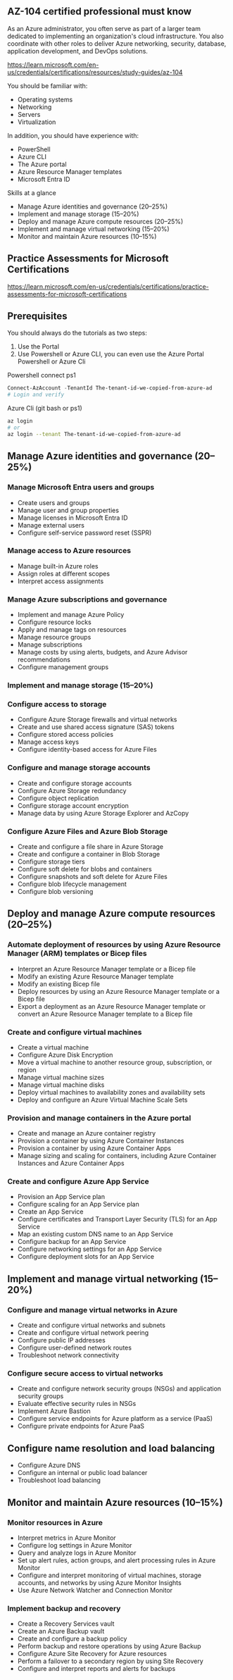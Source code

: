 ## AZ-104 certified professional must know

As an Azure administrator, you often serve as part of a larger team dedicated to implementing an organization's cloud infrastructure. You also coordinate with other roles to deliver Azure networking, security, database, application development, and DevOps solutions.

https://learn.microsoft.com/en-us/credentials/certifications/resources/study-guides/az-104

You should be familiar with:

* Operating systems
* Networking
* Servers
* Virtualization

In addition, you should have experience with:

* PowerShell
* Azure CLI
* The Azure portal
* Azure Resource Manager templates
* Microsoft Entra ID

Skills at a glance

* Manage Azure identities and governance (20–25%)
* Implement and manage storage (15–20%)
* Deploy and manage Azure compute resources (20–25%)
* Implement and manage virtual networking (15–20%)
* Monitor and maintain Azure resources (10–15%)

## Practice Assessments for Microsoft Certifications

https://learn.microsoft.com/en-us/credentials/certifications/practice-assessments-for-microsoft-certifications

## Prerequisites

You should always do the tutorials as two steps:

1. Use the Portal
2. Use Powershell or Azure CLI, you can even use the Azure Portal Powershell or Azure Cli

Powershell connect ps1

```ps1
Connect-AzAccount -TenantId The-tenant-id-we-copied-from-azure-ad
# Login and verify
```

Azure Cli (git bash or ps1)

```bash
az login
# or
az login --tenant The-tenant-id-we-copied-from-azure-ad
```

## Manage Azure identities and governance (20–25%)

### Manage Microsoft Entra users and groups

* Create users and groups
* Manage user and group properties
* Manage licenses in Microsoft Entra ID
* Manage external users
* Configure self-service password reset (SSPR)

### Manage access to Azure resources

* Manage built-in Azure roles
* Assign roles at different scopes
* Interpret access assignments

### Manage Azure subscriptions and governance

* Implement and manage Azure Policy
* Configure resource locks
* Apply and manage tags on resources
* Manage resource groups
* Manage subscriptions
* Manage costs by using alerts, budgets, and Azure Advisor recommendations
* Configure management groups

### Implement and manage storage (15–20%)

### Configure access to storage

* Configure Azure Storage firewalls and virtual networks
* Create and use shared access signature (SAS) tokens
* Configure stored access policies
* Manage access keys
* Configure identity-based access for Azure Files

### Configure and manage storage accounts

* Create and configure storage accounts
* Configure Azure Storage redundancy
* Configure object replication
* Configure storage account encryption
* Manage data by using Azure Storage Explorer and AzCopy

### Configure Azure Files and Azure Blob Storage

* Create and configure a file share in Azure Storage
* Create and configure a container in Blob Storage
* Configure storage tiers
* Configure soft delete for blobs and containers
* Configure snapshots and soft delete for Azure Files
* Configure blob lifecycle management
* Configure blob versioning

## Deploy and manage Azure compute resources (20–25%)

### Automate deployment of resources by using Azure Resource Manager (ARM) templates or Bicep files

* Interpret an Azure Resource Manager template or a Bicep file
* Modify an existing Azure Resource Manager template
* Modify an existing Bicep file
* Deploy resources by using an Azure Resource Manager template or a Bicep file
* Export a deployment as an Azure Resource Manager template or convert an Azure Resource Manager template to a Bicep file

### Create and configure virtual machines

* Create a virtual machine
* Configure Azure Disk Encryption
* Move a virtual machine to another resource group, subscription, or region
* Manage virtual machine sizes
* Manage virtual machine disks
* Deploy virtual machines to availability zones and availability sets
* Deploy and configure an Azure Virtual Machine Scale Sets

### Provision and manage containers in the Azure portal

* Create and manage an Azure container registry
* Provision a container by using Azure Container Instances
* Provision a container by using Azure Container Apps
* Manage sizing and scaling for containers, including Azure Container Instances and Azure Container Apps

### Create and configure Azure App Service

* Provision an App Service plan
* Configure scaling for an App Service plan
* Create an App Service
* Configure certificates and Transport Layer Security (TLS) for an App Service
* Map an existing custom DNS name to an App Service
* Configure backup for an App Service
* Configure networking settings for an App Service
* Configure deployment slots for an App Service

## Implement and manage virtual networking (15–20%)

### Configure and manage virtual networks in Azure

* Create and configure virtual networks and subnets
* Create and configure virtual network peering
* Configure public IP addresses
* Configure user-defined network routes
* Troubleshoot network connectivity

### Configure secure access to virtual networks

* Create and configure network security groups (NSGs) and application security groups
* Evaluate effective security rules in NSGs
* Implement Azure Bastion
* Configure service endpoints for Azure platform as a service (PaaS)
* Configure private endpoints for Azure PaaS

## Configure name resolution and load balancing

* Configure Azure DNS
* Configure an internal or public load balancer
* Troubleshoot load balancing

## Monitor and maintain Azure resources (10–15%)

### Monitor resources in Azure

* Interpret metrics in Azure Monitor
* Configure log settings in Azure Monitor
* Query and analyze logs in Azure Monitor
* Set up alert rules, action groups, and alert processing rules in Azure Monitor
* Configure and interpret monitoring of virtual machines, storage accounts, and networks by using Azure Monitor Insights
* Use Azure Network Watcher and Connection Monitor

### Implement backup and recovery

* Create a Recovery Services vault
* Create an Azure Backup vault
* Create and configure a backup policy
* Perform backup and restore operations by using Azure Backup
* Configure Azure Site Recovery for Azure resources
* Perform a failover to a secondary region by using Site Recovery
* Configure and interpret reports and alerts for backups